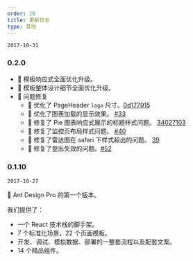 ```yaml
---
order: 20
title: 更新日志
type: 其他
---
```


`2017-10-31`

### 0.2.0

- 📱 模板响应式全面优化升级。
- 🌟 模板整体设计细节全面优化升级。
- 🐞 问题修复
  - 🌟 优化了 PageHeader `logo` 尺寸。[0d177915](https://github.com/ant-design/ant-design-pro/commit/0d1779157883ad456b5efd0a04f2f50fb65db05c)
  - 🌟 优化了图表加载的显示效果。 [#33](https://github.com/ant-design/ant-design-pro/issues/33)
  - 🐞 修复了 Pie 图表响应式展示的标题样式问题。 [34027103](https://github.com/ant-design/ant-design-pro/issues/33#issuecomment-340271035)
  - 🐞 修复了监控页布局样式问题。 [#40](https://github.com/ant-design/ant-design-pro/issues/40)
  - 🐞 修复了雷达图在 safari 下样式超出的问题。 [39](https://github.com/ant-design/ant-design-pro/pull/39)
  - 🐞 修复了登出失效的问题。[#52](https://github.com/ant-design/ant-design-pro/issues/52)

### 0.1.10

`2017-10-27`

💎 Ant Design Pro 的第一个版本。

我们提供了：

- 一个 React 技术栈的脚手架。
- 7 个标准化场景，22 个页面模板。
- 开发、调试、模拟数据、部署的一整套流程以及配套文案。
- 14 个精品组件。
